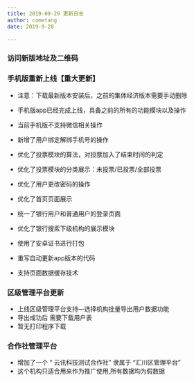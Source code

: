 ```yaml
---
title: 2019-09-29 更新日志
author: cometang    
date: 2019-9-28

---
```


### 访问新版地址及二维码





### 手机版重新上线【重大更新】



- 注意：下载最新版本安装后，之前的集体经济版本需要手动删除



- 手机版app已经完成上线，具备之前的所有的功能模块以及操作

- 当前手机版不支持微信相关操作

  

- 新增了用户绑定解绑手机号的操作

  

- 优化了投票模块的算法，对投票加入了结束时间的判定

- 优化了投票模块的分类展示：未投票/已投票/全部投票

- 优化了用户更改密码的操作

- 优化了首页页面展示

- 统一了银行用户和普通用户的登录页面

- 优化了银行搜索下级机构的展示模块

  

-  使用了安卓证书进行打包

- 重写自动更新app版本的代码

- 支持页面数据缓存技术



### 区级管理平台更新

- 上线区级管理平台支持—选择机构批量导出用户数据功能
- 导出成功后 需要下载用户表
- 暂无打印程序下载



### 合作社管理平台

- 增加了一个 “ 云讯科技测试合作社” 隶属于 “汇川区管理平台”
- 这个机构只适合用来作为推广使用,所有数据均为假数据

